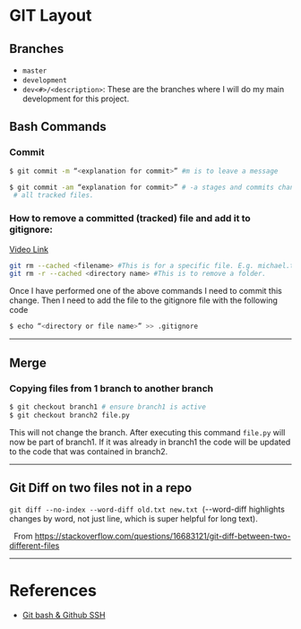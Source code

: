 # GIT Layout
## Branches
* `master`
* `development`
* `dev<#>/<description>`: These are the branches where I will do my main
development for this project.

## Bash Commands
### Commit
```bash
$ git commit -m “<explanation for commit>” #m is to leave a message

$ git commit -am “explanation for commit>” # -a stages and commits changes to 
 # all tracked files.
```

### How to remove a committed (tracked) file and add it to gitignore:
[Video Link](https://www.youtube.com/watch?v=bEMIjwDfG-U)
```bash
git rm --cached <filename> #This is for a specific file. E.g. michael.txt
git rm -r --cached <directory name> #This is to remove a folder.
```
Once I have performed one of the above commands I need to commit this change.
Then I need to add the file to the gitignore file with the following code
```bash
$ echo “<directory or file name>” >> .gitignore
```
--- 

## Merge

### Copying files from 1 branch to another branch
```bash
$ git checkout branch1 # ensure branch1 is active
$ git checkout branch2 file.py
```
  This will not change the branch. After executing this command `file.py` will
  now be part of branch1. If it was already in branch1 the code will be updated
  to the code that was contained in branch2.

---
## Git Diff on two files not in a repo
`git diff --no-index --word-diff old.txt new.txt` 
(--word-diff highlights changes by word, not just line, which is super helpful for long text).

 
From <https://stackoverflow.com/questions/16683121/git-diff-between-two-different-files>




---

# References
+ [Git bash & Github SSH](https://liyanxu.blog/2017/02/12/install-git-on-windows-and-set-up-ssh-keys/)